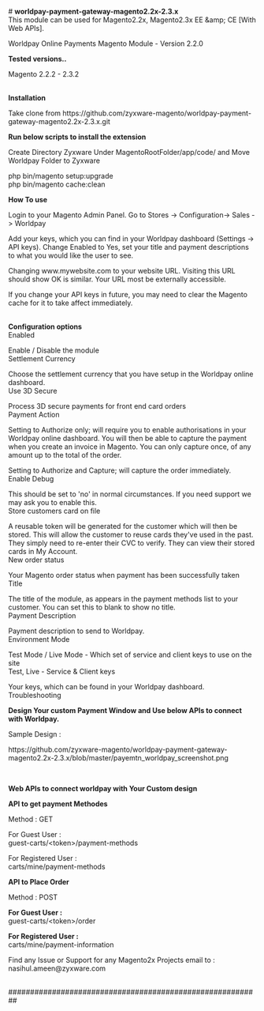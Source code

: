 <p># <strong>worldpay-payment-gateway-magento2.2x-2.3.x</strong><br />This module can be used for Magento2.2x, Magento2.3x EE &amp;amp; CE [With Web APIs].</p>
<p>Worldpay Online Payments Magento Module - Version 2.2.0</p>
<p><strong>Tested versions..</strong></p>
<p>Magento 2.2.2 - 2.3.2</p>
<p><br /><strong>Installation</strong></p>
<p>Take clone from https://github.com/zyxware-magento/worldpay-payment-gateway-magento2.2x-2.3.x.git</p>
<p><strong>Run below scripts to install the extension</strong></p>
<p>Create Directory Zyxware Under MagentoRootFolder/app/code/ and Move Worldpay Folder to Zyxware</p>
<p>php bin/magento setup:upgrade<br />php bin/magento cache:clean</p>
<p><strong>How To use</strong></p>
<p>Login to your Magento Admin Panel. Go to Stores -&gt; Configuration-&gt; Sales -&gt; Worldpay</p>
<p>Add your keys, which you can find in your Worldpay dashboard (Settings -&gt; API keys). Change Enabled to Yes, set your title and payment descriptions to what you would like the user to see.</p>
<p>Changing www.mywebsite.com to your website URL. Visiting this URL should show OK is similar. Your URL most be externally accessible.</p>
<p>If you change your API keys in future, you may need to clear the Magento cache for it to take affect immediately.</p>
<p><br /><strong>Configuration options</strong><br />Enabled</p>
<p>Enable / Disable the module<br />Settlement Currency</p>
<p>Choose the settlement currency that you have setup in the Worldpay online dashboard.<br />Use 3D Secure</p>
<p>Process 3D secure payments for front end card orders<br />Payment Action</p>
<p>Setting to Authorize only; will require you to enable authorisations in your Worldpay online dashboard. You will then be able to capture the payment when you create an invoice in Magento. You can only capture once, of any amount up to the total of the order.</p>
<p>Setting to Authorize and Capture; will capture the order immediately.<br />Enable Debug</p>
<p>This should be set to 'no' in normal circumstances. If you need support we may ask you to enable this.<br />Store customers card on file</p>
<p>A reusable token will be generated for the customer which will then be stored. This will allow the customer to reuse cards they've used in the past. They simply need to re-enter their CVC to verify. They can view their stored cards in My Account.<br />New order status</p>
<p>Your Magento order status when payment has been successfully taken<br />Title</p>
<p>The title of the module, as appears in the payment methods list to your customer. You can set this to blank to show no title.<br />Payment Description</p>
<p>Payment description to send to Worldpay.<br />Environment Mode</p>
<p>Test Mode / Live Mode - Which set of service and client keys to use on the site<br />Test, Live - Service &amp; Client keys</p>
<p>Your keys, which can be found in your Worldpay dashboard.<br />Troubleshooting</p>
<p><strong>Design Your custom Payment Window and Use below APIs to connect with Worldpay.</strong></p>
<p>Sample Design :</p>
https://github.com/zyxware-magento/worldpay-payment-gateway-magento2.2x-2.3.x/blob/master/payemtn_worldpay_screenshot.png
<p>&nbsp;</p>
<p><strong>Web APIs to connect worldpay with Your Custom design</strong></p>
<p><strong>API to get payment Methodes</strong></p>
<p>Method : GET</p>
<p>For Guest User :<br />guest-carts/&lt;token&gt;/payment-methods</p>
<p>For Registered User :<br />carts/mine/payment-methods</p>
<p><strong>API to Place Order</strong></p>
<p>Method : POST</p>
<p><strong>For Guest User :</strong><br />guest-carts/&lt;token&gt;/order</p>
<p><strong>For Registered User :</strong><br />carts/mine/payment-information</p>
<p>Find any Issue or Support for any Magento2x Projects email to : nasihul.ameen@zyxware.com</p>
<p><br />##########################################################</p>
<p>&nbsp;</p>
